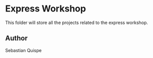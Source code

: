 # Express Workshop

This folder will store all the projects related to the express workshop.

## Author
Sebastian Quispe